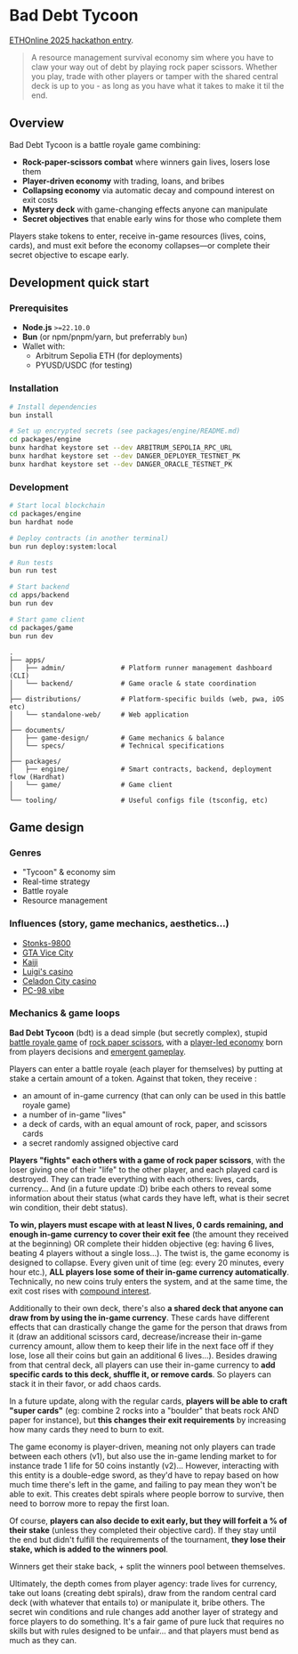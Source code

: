 # Bad Debt Tycoon

[ETHOnline 2025 hackathon entry](https://ethglobal.com/events/ethonline2025).

> A resource management survival economy sim where you have to claw your way out of debt by playing rock paper scissors. Whether you play, trade with other players or tamper with the shared central deck is up to you - as long as you have what it takes to make it til the end.

## Overview

Bad Debt Tycoon is a battle royale game combining:

- **Rock-paper-scissors combat** where winners gain lives, losers lose them
- **Player-driven economy** with trading, loans, and bribes
- **Collapsing economy** via automatic decay and compound interest on exit costs
- **Mystery deck** with game-changing effects anyone can manipulate
- **Secret objectives** that enable early wins for those who complete them

Players stake tokens to enter, receive in-game resources (lives, coins, cards), and must exit before the economy collapses—or complete their secret objective to escape early.

## Development quick start

### Prerequisites

- **Node.js** `>=22.10.0`
- **Bun** (or npm/pnpm/yarn, but preferrably `bun`)
- Wallet with:
  - Arbitrum Sepolia ETH (for deployments)
  - PYUSD/USDC (for testing)

### Installation

```bash
# Install dependencies
bun install

# Set up encrypted secrets (see packages/engine/README.md)
cd packages/engine
bunx hardhat keystore set --dev ARBITRUM_SEPOLIA_RPC_URL
bunx hardhat keystore set --dev DANGER_DEPLOYER_TESTNET_PK
bunx hardhat keystore set --dev DANGER_ORACLE_TESTNET_PK
```

### Development

```bash
# Start local blockchain
cd packages/engine
bun hardhat node

# Deploy contracts (in another terminal)
bun run deploy:system:local

# Run tests
bun run test

# Start backend
cd apps/backend
bun run dev

# Start game client
cd packages/game
bun run dev
```

```
.
├── apps/
│   ├── admin/              # Platform runner management dashboard (CLI)
│   └── backend/            # Game oracle & state coordination
│
├── distributions/          # Platform-specific builds (web, pwa, iOS etc)
│   └── standalone-web/     # Web application
│
├── documents/
│   ├── game-design/        # Game mechanics & balance
│   └── specs/              # Technical specifications
│
├── packages/
│   ├── engine/             # Smart contracts, backend, deployment flow (Hardhat)
│   └── game/               # Game client
│
└── tooling/                # Useful configs file (tsconfig, etc)
```

## Game design

### Genres

- "Tycoon" & economy sim
- Real-time strategy
- Battle royale
- Resource management

### Influences (story, game mechanics, aesthetics...)

- [Stonks-9800](https://store.steampowered.com/app/1539140/STONKS9800_Stock_Market_Simulator/)
- [GTA Vice City](https://en.wikipedia.org/wiki/Grand_Theft_Auto:_Vice_City)
- [Kaiji](https://en.wikipedia.org/wiki/Tobaku_Mokushiroku_Kaiji)
- [Luigi's casino](https://sm64-conspiracies.fandom.com/wiki/Luigi%27s_Casino)
- [Celadon City casino](https://bulbapedia.bulbagarden.net/wiki/Celadon_Game_Corner)
- [PC-98 vibe](https://www.pinterest.com/ideas/pc98-pc-games/950955929444/)

### Mechanics & game loops

**Bad Debt Tycoon** (bdt) is a dead simple (but secretly complex), stupid [battle royale game](https://en.wikipedia.org/wiki/Battle_royal) of [rock paper scissors](https://en.wikipedia.org/wiki/Rock_paper_scissors), with a [player-led economy](https://en.wikipedia.org/wiki/Virtual_economy) born from players decisions and [emergent gameplay](https://en.wikipedia.org/wiki/Emergent_gameplay).

Players can enter a battle royale (each player for themselves) by putting at stake a certain amount of a token. Against that token, they receive :

- an amount of in-game currency (that can only can be used in this battle royale game)
- a number of in-game "lives"
- a deck of cards, with an equal amount of rock, paper, and scissors cards
- a secret randomly assigned objective card

**Players "fights" each others with a game of rock paper scissors**, with the loser giving one of their "life" to the other player, and each played card is destroyed. They can trade everything with each others: lives, cards, currency... And (in a future update :D) bribe each others to reveal some information about their status (what cards they have left, what is their secret win condition, their debt status).

**To win, players must escape with at least N lives, 0 cards remaining, and enough in-game currency to cover their exit fee** (the amount they received at the beginning) OR complete their hidden objective (eg: having 6 lives, beating 4 players without a single loss...). The twist is, the game economy is designed to collapse. Every given unit of time (eg: every 20 minutes, every hour etc.), **ALL players lose some of their in-game currency automatically**. Technically, no new coins truly enters the system, and at the same time, the exit cost rises with [compound interest](https://en.wikipedia.org/wiki/Compound_interest).

Additionally to their own deck, there's also **a shared deck that anyone can draw from by using the in-game currency**. These cards have different effects that can drastically change the game for the person that draws from it (draw an additional scissors card, decrease/increase their in-game currency amount, allow them to keep their life in the next face off if they lose, lose all their coins but gain an additional 6 lives...). Besides drawing from that central deck, all players can use their in-game currency to **add specific cards to this deck, shuffle it, or remove cards**. So players can stack it in their favor, or add chaos cards.

In a future update, along with the regular cards, **players will be able to craft "super cards"** (eg: combine 2 rocks into a "boulder" that beats rock AND paper for instance), but **this changes their exit requirements** by increasing how many cards they need to burn to exit.

The game economy is player-driven, meaning not only players can trade between each others (v1), but also use the in-game lending market to for instance trade 1 life for 50 coins instantly (v2)... However, interacting with this entity is a double-edge sword, as they'd have to repay based on how much time there's left in the game, and failing to pay mean they won't be able to exit. This creates debt spirals where people borrow to survive, then need to borrow more to repay the first loan.

Of course, **players can also decide to exit early, but they will forfeit a % of their stake** (unless they completed their objective card). If they stay until the end but didn't fulfill the requirements of the tournament, **they lose their stake, which is added to the winners pool**.

Winners get their stake back, + split the winners pool between themselves.

Ultimately, the depth comes from player agency: trade lives for currency, take out loans (creating debt spirals), draw from the random central card deck (with whatever that entails to) or manipulate it, bribe others. The secret win conditions and rule changes add another layer of strategy and force players to do something. It's a fair game of pure luck that requires no skills but with rules designed to be unfair... and that players must bend as much as they can.
